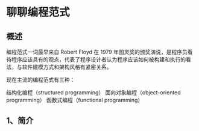 # 聊聊编程范式

## 概述
编程范式一词最早来自 Robert Floyd 在 1979 年图灵奖的颁奖演说，是程序员看待程序应该具有的观点，代表了程序设计者认为程序应该如何被构建和执行的看法，与软件建模方式和架构风格有紧密关系。

现在主流的编程范式有三种：

结构化编程（structured programming）
面向对象编程（object-oriented programming）
函数式编程（functional programming）

## 1、简介
















